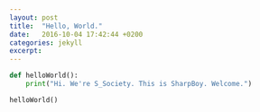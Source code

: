 ```yaml
---
layout: post
title:  "Hello, World."
date:   2016-10-04 17:42:44 +0200
categories: jekyll
excerpt: 
---
```



``` python
def helloWorld():
    print("Hi. We're S_Society. This is SharpBoy. Welcome.")

helloWorld()
```
